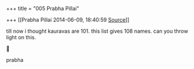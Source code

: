 +++
title = "005 Prabha Pillai"

+++
[[Prabha Pillai	2014-06-09, 18:40:59 [Source](https://groups.google.com/g/samskrita/c/ka19nM2ZtW0)]]



till now i thought kauravas are 101. this list gives 108 names. can you throw light on this.  



prabha

